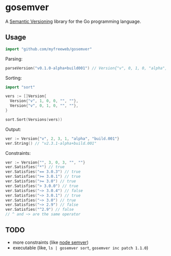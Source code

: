 # gosemver

A [Semantic Versioning](http://semver.org) library for the Go programming language.

## Usage

```go
import "github.com/myfreeweb/gosemver"
```

Parsing:

```go
parseVersion("v0.1.0-alpha+build001") // Version{"v", 0, 1, 0, "alpha", "build001"}
```

Sorting:

```go
import "sort"

vers := []Version{
  Version{"v", 1, 0, 0, "", ""},
  Version{"v", 0, 1, 0, "", ""},
}

sort.Sort(Versions(vers))
```

Output:

```go
ver := Version{"v", 2, 3, 1, "alpha", "build.001"}
ver.String() // "v2.3.1-alpha+build.001"
```

Constraints:

```go
ver := Version{"", 3, 0, 3, "", ""}
ver.Satisfies("*") // true
ver.Satisfies("== 3.0.3") // true
ver.Satisfies(">= 3.0.1") // true
ver.Satisfies(">= 3.0") // true
ver.Satisfies("> 3.0.0") // true
ver.Satisfies("~> 3.0.4") // false
ver.Satisfies("~> 3.0.1") // true
ver.Satisfies("~> 3.0") // true
ver.Satisfies("~> 2.9") // false
ver.Satisfies("^2.9") // false
// ^ and ~> are the same operator
```

## TODO

- more constraints (like [node semver](https://www.npmjs.org/doc/misc/semver.html))
- executable (like, `ls | gosemver sort`, `gosemver inc patch 1.1.0`)
